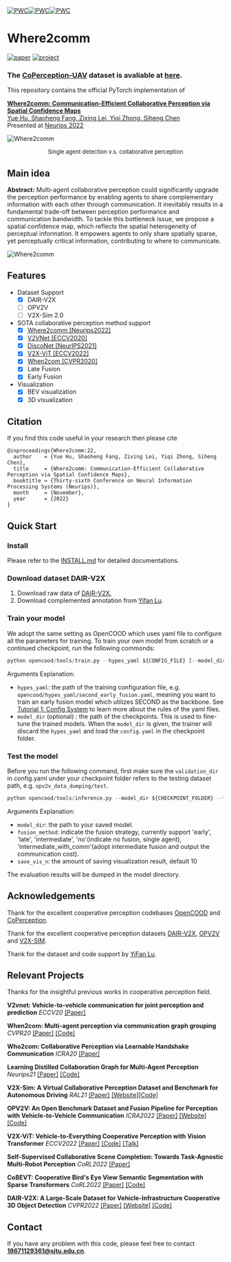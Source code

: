 [![PWC](https://img.shields.io/endpoint.svg?url=https://paperswithcode.com/badge/where2comm-communication-efficient/3d-object-detection-on-dair-v2x)](https://paperswithcode.com/sota/3d-object-detection-on-dair-v2x?p=where2comm-communication-efficient)[![PWC](https://img.shields.io/endpoint.svg?url=https://paperswithcode.com/badge/where2comm-communication-efficient/3d-object-detection-on-v2x-sim)](https://paperswithcode.com/sota/3d-object-detection-on-v2x-sim?p=where2comm-communication-efficient)[![PWC](https://img.shields.io/endpoint.svg?url=https://paperswithcode.com/badge/where2comm-communication-efficient/monocular-3d-object-detection-on-opv2v)](https://paperswithcode.com/sota/monocular-3d-object-detection-on-opv2v?p=where2comm-communication-efficient)
# Where2comm
[![paper](https://img.shields.io/badge/arXiv-Paper-<COLOR>.svg)](https://arxiv.org/abs/2209.12836)
[![project](https://img.shields.io/badge/project-Page-blue)](https://coperception.github.io/where2comm/)

### The [CoPerception-UAV](https://siheng-chen.github.io/dataset/coperception-uav/) dataset is avaliable at [here](https://siheng-chen.github.io/dataset/coperception-uav/).

This repository contains the official PyTorch implementation of

[**Where2comm: Communication-Efficient Collaborative Perception via Spatial Confidence Maps</a>**](https://arxiv.org/abs/2209.12836)
<br>
<a href="https://scholar.google.com/citations?user=XBbwb78AAAAJ&hl=zh-CN"> Yue Hu, <a href="https://github.com/dongfeng12"> Shaoheng Fang, <a href="https://chezacar.github.io/">Zixing Lei, <a href="https://github.com/Kay1794"> Yiqi Zhong, <a href="https://mediabrain.sjtu.edu.cn/sihengc/">Siheng Chen</a> 
<br>
Presented at [Neurips 2022](https://nips.cc/)

![Where2comm](./images/dair_3d_18.gif)
<div align='center' ><font size='2'>Single agent detection v.s. collaborative perception</font></div>


## Main idea
**Abstract:** Multi-agent collaborative perception could significantly upgrade the perception performance by enabling agents to share complementary information with each other through communication. It inevitably results in a fundamental trade-off between perception performance and communication bandwidth. To tackle this bottleneck issue, we propose a spatial confidence map, which reflects the spatial heterogeneity of perceptual information. It empowers agents to only share spatially sparse, yet perceptually critical information, contributing to where to communicate. 

![Where2comm](./images/Intro.png)

## Features

- Dataset Support
  - [x] DAIR-V2X
  - [ ] OPV2V
  - [ ] V2X-Sim 2.0

- SOTA collaborative perception method support
    - [x] [Where2comm [Neurips2022]](https://arxiv.org/abs/2209.12836)
    - [x] [V2VNet [ECCV2020]](https://arxiv.org/abs/2008.07519)
    - [x] [DiscoNet [NeurIPS2021]](https://arxiv.org/abs/2111.00643)
    - [x] [V2X-ViT [ECCV2022]](https://arxiv.org/abs/2203.10638)
    - [x] [When2com [CVPR2020]](https://arxiv.org/abs/2006.00176)
    - [x] Late Fusion
    - [x] Early Fusion

- Visualization
  - [x] BEV visualization
  - [x] 3D visualization

## Citation

If you find this code useful in your research then please cite

```
@inproceedings{Where2comm:22,
  author    = {Yue Hu, Shaoheng Fang, Zixing Lei, Yiqi Zhong, Siheng Chen},
  title     = {Where2comm: Communication-Efficient Collaborative Perception via Spatial Confidence Maps},
  booktitle = {Thirty-sixth Conference on Neural Information Processing Systems (Neurips)},
  month     = {November},  
  year      = {2022}
}
```

## Quick Start
### Install
Please refer to the [INSTALL.md](./docs/INSTALL.md) for detailed 
documentations. 

### Download dataset DAIR-V2X
1. Download raw data of [DAIR-V2X.](https://thudair.baai.ac.cn/cooptest)
2. Download complemented annotation from [Yifan Lu](https://github.com/yifanlu0227/CoAlign).


### Train your model
We adopt the same setting as OpenCOOD which uses yaml file to configure all the parameters for training. To train your own model from scratch or a continued checkpoint, run the following commonds:
```python
python opencood/tools/train.py --hypes_yaml ${CONFIG_FILE} [--model_dir  ${CHECKPOINT_FOLDER}]
```
Arguments Explanation:
- `hypes_yaml`: the path of the training configuration file, e.g. `opencood/hypes_yaml/second_early_fusion.yaml`, meaning you want to train
an early fusion model which utilizes SECOND as the backbone. See [Tutorial 1: Config System](https://opencood.readthedocs.io/en/latest/md_files/config_tutorial.html) to learn more about the rules of the yaml files.
- `model_dir` (optional) : the path of the checkpoints. This is used to fine-tune the trained models. When the `model_dir` is
given, the trainer will discard the `hypes_yaml` and load the `config.yaml` in the checkpoint folder.

### Test the model
Before you run the following command, first make sure the `validation_dir` in config.yaml under your checkpoint folder
refers to the testing dataset path, e.g. `opv2v_data_dumping/test`.

```python
python opencood/tools/inference.py --model_dir ${CHECKPOINT_FOLDER} --fusion_method ${FUSION_STRATEGY} --save_vis_n ${amount}
```
Arguments Explanation:
- `model_dir`: the path to your saved model.
- `fusion_method`: indicate the fusion strategy, currently support 'early', 'late', 'intermediate', 'no'(indicate no fusion, single agent), 'intermediate_with_comm'(adopt intermediate fusion and output the communication cost).
- `save_vis_n`: the amount of saving visualization result, default 10

The evaluation results  will be dumped in the model directory.

## Acknowledgements
Thank for the excellent cooperative perception codebases [OpenCOOD](https://github.com/DerrickXuNu/OpenCOOD) and [CoPerception](https://github.com/coperception/coperception).

Thank for the excellent cooperative perception datasets [DAIR-V2X](https://thudair.baai.ac.cn/index), [OPV2V](https://mobility-lab.seas.ucla.edu/opv2v/) and [V2X-SIM](https://ai4ce.github.io/V2X-Sim/).

Thank for the dataset and code support by [YiFan Lu](https://github.com/yifanlu0227).

## Relevant Projects

Thanks for the insightful previous works in cooperative perception field.


**V2vnet: Vehicle-to-vehicle communication for joint perception and prediction** 
*ECCV20* [[Paper]](https://arxiv.org/abs/2008.07519) 

**When2com: Multi-agent perception via communication graph grouping** 
*CVPR20* [[Paper]](https://arxiv.org/abs/2006.00176) [[Code]](https://arxiv.org/abs/2006.00176)

**Who2com: Collaborative Perception via Learnable Handshake Communication** 
*ICRA20* [[Paper]](https://arxiv.org/abs/2003.09575?context=cs.RO)

**Learning Distilled Collaboration Graph for Multi-Agent Perception** 
*Neurips21* [[Paper]](https://arxiv.org/abs/2111.00643) [[Code]](https://github.com/DerrickXuNu/OpenCOOD)

**V2X-Sim: A Virtual Collaborative Perception Dataset and Benchmark for Autonomous Driving** 
*RAL21* [[Paper]](https://arxiv.org/abs/2111.00643) [[Website]](https://ai4ce.github.io/V2X-Sim/)[[Code]](https://github.com/ai4ce/V2X-Sim)

**OPV2V: An Open Benchmark Dataset and Fusion Pipeline for Perception with Vehicle-to-Vehicle Communication** 
*ICRA2022* [[Paper]](https://arxiv.org/abs/2109.07644) [[Website]](https://mobility-lab.seas.ucla.edu/opv2v/) [[Code]](https://github.com/DerrickXuNu/OpenCOOD)

**V2X-ViT: Vehicle-to-Everything Cooperative Perception with Vision Transformer** *ECCV2022* [[Paper]](https://arxiv.org/abs/2203.10638) [[Code]](https://github.com/DerrickXuNu/v2x-vit) [[Talk]](https://course.zhidx.com/c/MmQ1YWUyMzM1M2I3YzVlZjE1NzM=)

**Self-Supervised Collaborative Scene Completion: Towards Task-Agnostic Multi-Robot Perception** 
*CoRL2022* [[Paper]](https://openreview.net/forum?id=hW0tcXOJas2)

**CoBEVT: Cooperative Bird's Eye View Semantic Segmentation with Sparse Transformers** *CoRL2022* [[Paper]](https://arxiv.org/abs/2207.02202) [[Code]](https://github.com/DerrickXuNu/CoBEVT)

**DAIR-V2X: A Large-Scale Dataset for Vehicle-Infrastructure Cooperative 3D Object Detection** *CVPR2022* [[Paper]](https://arxiv.org/abs/2204.05575) [[Website]](https://thudair.baai.ac.cn/index) [[Code]](https://github.com/AIR-THU/DAIR-V2X)


## Contact

If you have any problem with this code, please feel free to contact **18671129361@sjtu.edu.cn**.
